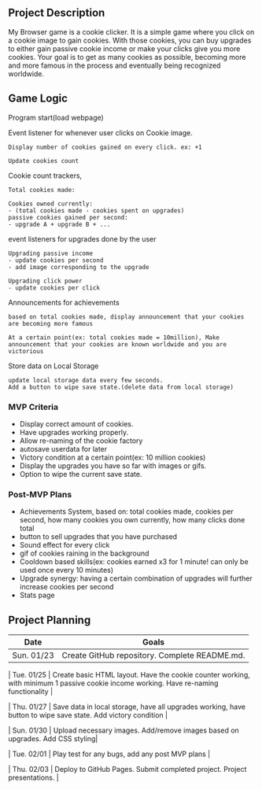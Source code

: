 ## Project Description

My Browser game is a cookie clicker. It is a simple game where you click on a cookie image to gain cookies. With those cookies, you can buy upgrades to either gain passive cookie income or make your clicks give you more cookies. Your goal is to get as many cookies as possible, becoming more and more famous in the process and eventually being recognized worldwide.

## Game Logic

Program start(load webpage)

Event listener for whenever user clicks on Cookie image.
    
    Display number of cookies gained on every click. ex: +1
    
    Update cookies count

Cookie count trackers,
    
    Total cookies made:
    
    Cookies owned currently:
    - (total cookies made - cookies spent on upgrades)
    passive cookies gained per second:
    - upgrade A + upgrade B + ...

event listeners for upgrades done by the user
    
    Upgrading passive income
    - update cookies per second
    - add image corresponding to the upgrade
    
    Upgrading click power
    - update cookies per click

Announcements for achievements
    
    based on total cookies made, display announcement that your cookies are becoming more famous

    At a certain point(ex: total cookies made = 10million), Make announcement that your cookies are known worldwide and you are victorious


Store data on Local Storage

    update local storage data every few seconds.
    Add a button to wipe save state.(delete data from local storage)

### MVP Criteria

- Display correct amount of cookies.
- Have upgrades working properly.
- Allow re-naming of the cookie factory
- autosave userdata for later
- Victory condition at a certain point(ex: 10 million cookies)
- Display the upgrades you have so far with images or gifs.
- Option to wipe the current save state.


### Post-MVP Plans

- Achievements System, based on: total cookies made, cookies per second, how many cookies you own currently, how many clicks done total
- button to sell upgrades that you have purchased
- Sound effect for every click
- gif of cookies raining in the background
- Cooldown based skills(ex: cookies earned x3 for 1 minute! can only be used once every 10 minutes)
- Upgrade synergy: having a certain combination of upgrades will further increase cookies per second
- Stats page


## Project Planning

| Date | Goals |
| ---- | ----- |
| Sun. 01/23 | Create GitHub repository. Complete README.md. |

| Tue. 01/25 | Create basic HTML layout. Have the cookie counter working, with minimum 1 passive cookie income working. Have re-naming functionality |

| Thu. 01/27 | Save data in local storage, have all upgrades working, have button to wipe save state. Add victory condition |

| Sun. 01/30 | Upload necessary images. Add/remove images based on upgrades. Add CSS styling|

| Tue. 02/01 | Play test for any bugs, add any post MVP plans |

| Thu. 02/03 | Deploy to GitHub Pages. Submit completed project. Project presentations. |



